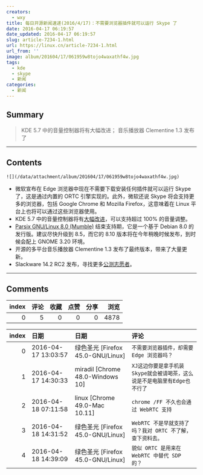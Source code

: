```yaml
---
creators:
  - wxy
title: 每日开源新闻速递(2016/4/17)：不需要浏览器插件就可以运行 Skype 了
date: 2016-04-17 06:19:57
date_updated: 2016-04-17 06:19:57
slug: article-7234-1.html
url: https://linux.cn/article-7234-1.html
url_from: ''
image: album/201604/17/061959w8tojo4waxathf4w.jpg
tags:
  - kde
  - skype
  - 新闻
categories:
  - 新闻
---
```


## Summary

> KDE 5.7 中的音量控制器将有大幅改进；
> 音乐播放器 Clementine 1.3 发布了

***

<!-- more -->

## Contents

`![](/data/attachment/album/201604/17/061959w8tojo4waxathf4w.jpg)`

* 微软宣布在 Edge 浏览器中现在不需要下载安装任何插件就可以运行 Skype 了，这是通过内置的 ORTC 引擎实现的。此外，微软还说 Skype 将会支持更多的浏览器，包括 Google Chrome 和 Mozilla Firefox，这意味着在 Linux 平台上也将可以通过这些浏览器使用。
* KDE 5.7 中的音量控制器将有[大幅改进](http://davidrosca.blogspot.ro/2016/04/audio-volume-improvements-in-plasma-57.html)，可以支持超过 100% 的音量调整。
* [Parsix GNU/Linux 8.0 (Mumble)](http://www.parsix.org/wiki/WikiStart) 结束支持期，它是一个基于 Debian 8.0 的发行版。建议尽快升级到 8.5，而它的 8.10 版本将在今年稍晚时候发布，到时候会配上 GNOME 3.20 环境。
* 开源的多平台音乐播放器 Clementine 1.3 发布了最终版本，带来了大量更新。
* Slackware 14.2 RC2 发布，寻找更多[公测志愿者](http://www.slackware.com/lists/)。

***

## Comments


|   index |   评论 |   收藏 |   点赞 |   分享 |   浏览 |
|--------:|-------:|-------:|-------:|-------:|-------:|
|       0 |      5 |      0 |      0 |      0 |   4878 |

|   index | 日期                | 日期                              | 评论                                                                      |
|--------:|:--------------------|:----------------------------------|:--------------------------------------------------------------------------|
|       0 | 2016-04-17 13:03:57 | 绿色圣光 [Firefox 45.0-GNU/Linux] | `不需要浏览器插件，却需要 Edge 浏览器吗？`                                |
|       1 | 2016-04-17 14:30:33 | miradil [Chrome 48.0-Windows 10]  | `XJ这边你要是拿手机装Skype就会被请喝茶，这么说是不是电脑里有Edge也不行了` |
|       2 | 2016-04-18 07:11:58 | linux [Chrome 49.0-Mac 10.11]     | `chrome /FF 不久也会通过 WebRTC 支持`                                     |
|       3 | 2016-04-18 14:31:52 | 绿色圣光 [Firefox 45.0-GNU/Linux] | `WebRTC 不是早就支持了吗？我对 ORTC 不了解，查下资料去。`                 |
|       4 | 2016-04-18 14:39:09 | 绿色圣光 [Firefox 45.0-GNU/Linux] | `貌似 ORTC 是用来在 WebRTC 中替代 SDP 的？`                               |
